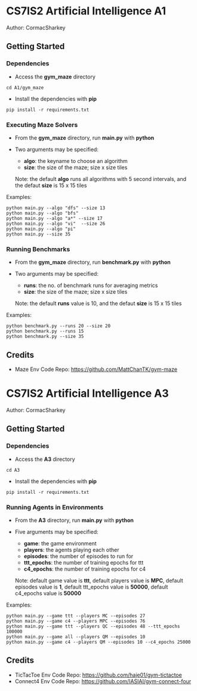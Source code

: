 # CS7IS2 Artificial Intelligence A1

Author: CormacSharkey

## Getting Started

### Dependencies

* Access the **gym_maze** directory

```
cd A1/gym_maze
```

* Install the dependencies with **pip**

```
pip install -r requirements.txt
```

### Executing Maze Solvers

* From the **gym_maze** directory, run **main.py** with **python**

* Two arguments may be specified:

    * **algo**: the keyname to choose an algorithm
    * **size**: the size of the maze; size x size tiles

    Note: the default **algo** runs all algorithms with 5 second intervals, and the defaut **size** is 15 x 15 tiles

Examples:
```
python main.py --algo "dfs" --size 13
python main.py --algo "bfs" 
python main.py --algo "a*" --size 17
python main.py --algo "vi"  --size 26
python main.py --algo "pi" 
python main.py --size 35
```

### Running Benchmarks
* From the **gym_maze** directory, run **benchmark.py** with **python**

* Two arguments may be specified:

    * **runs**: the no. of benchmark runs for averaging metrics
    * **size**: the size of the maze; size x size tiles 

    Note: the default **runs** value is 10, and the defaut **size** is 15 x 15 tiles

Examples:
```
python benchmark.py --runs 20 --size 20
python benchmark.py --runs 15
python benchmark.py --size 35
```

## Credits
+ Maze Env Code Repo: https://github.com/MattChanTK/gym-maze

# CS7IS2 Artificial Intelligence A3

Author: CormacSharkey

## Getting Started

### Dependencies

* Access the **A3** directory

```
cd A3
```

* Install the dependencies with **pip**

```
pip install -r requirements.txt
```

### Running Agents in Environments

* From the **A3** directory, run **main.py** with **python**

* Five arguments may be specified:

    * **game**: the game environment
    * **players**: the agents playing each other
    * **episodes**: the number of episodes to run for
    * **ttt_epochs**: the number of training epochs for ttt
    * **c4_epochs**: the number of training epochs for c4

    Note: default game value is **ttt**, default players value is **MPC**, default episodes value is **1**, default ttt_epochs value is **50000**, default c4_epochs value is **50000**

Examples:
```
python main.py --game ttt --players MC --episodes 27
python main.py --game c4 --players MPC --episodes 76
python main.py --game ttt --players QC --episodes 48 --ttt_epochs 100000
python main.py --game all --players QM --episodes 10
python main.py --game c4 --players QM --episodes 10 --c4_epochs 25000
```

## Credits
* TicTacToe Env Code Repo: https://github.com/haje01/gym-tictactoe
* Connect4 Env Code Repo: https://github.com/IASIAI/gym-connect-four